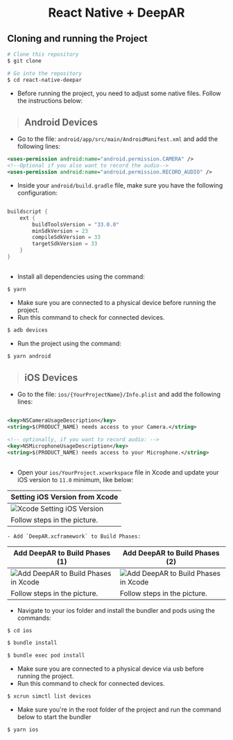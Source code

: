 <h1 align="center"> React Native + DeepAR</h1>

<h2>Cloning and running the Project</h2>

```bash
# Clone this repository
$ git clone

# Go into the repository
$ cd react-native-deepar

```

- Before running the project, you need to adjust some native files. Follow the instructions below:

> <h2>Android Devices</h2>

- Go to the file: `android/app/src/main/AndroidManifest.xml` and add the following lines:

```xml
<uses-permission android:name="android.permission.CAMERA" />
<!--Optional if you also want to record the audio-->
<uses-permission android:name="android.permission.RECORD_AUDIO" />
```

- Inside your `android/build.gradle` file, make sure you have the following configuration:

```gradle

buildscript {
    ext {
        buildToolsVersion = "33.0.0"
        minSdkVersion = 23
        compileSdkVersion = 33
        targetSdkVersion = 33
    }
}
   
```   

- Install all dependencies using the command:

```bash
$ yarn
```
- Make sure you are connected to a physical device before running the project.
- Run this command to check for connected devices.
```bash
$ adb devices
```

- Run the project using the command:

```bash
$ yarn android
```

> <h2>iOS Devices</h2>
- Go to the file: `ios/{YourProjectName}/Info.plist` and add the following lines:

```xml

<key>NSCameraUsageDescription</key>
<string>$(PRODUCT_NAME) needs access to your Camera.</string>

<!-- optionally, if you want to record audio: -->
<key>NSMicrophoneUsageDescription</key>
<string>$(PRODUCT_NAME) needs access to your Microphone.</string>
   
```


- Open your `ios/YourProject.xcworkspace` file in Xcode and update your iOS version to `11.0` minimum, like below:
  
| Setting iOS Version from Xcode                                                                                                  |
| ------------------------------------------------------------------------------------------------------------------------------- |
| ![Xcode Setting iOS Version](https://github.com/ridvanaltun/react-native-deepar/raw/master/docs/images/setting-ios-version.png) |
| Follow steps in the picture.                                                                                                    |

    - Add `DeepAR.xcframework` to Build Phases:
| Add DeepAR to Build Phases (1)                                                                                                              | Add DeepAR to Build Phases (2)                                                                                                              |
| ------------------------------------------------------------------------------------------------------------------------------------------- | ------------------------------------------------------------------------------------------------------------------------------------------- |
| ![Add DeepAR to Build Phases in Xcode](https://github.com/ridvanaltun/react-native-deepar/raw/master/docs/images/setting-ios-library-1.png) | ![Add DeepAR to Build Phases in Xcode](https://github.com/ridvanaltun/react-native-deepar/raw/master/docs/images/setting-ios-library-2.png) |
| Follow steps in the picture.                                                                                                                | Follow steps in the picture.                                                                                                                |


- Navigate to your ios folder and install the bundler and pods using the commands:

```bash
$ cd ios 

$ bundle install

$ bundle exec pod install
```
- Make sure you are connected to a physical device via usb before running the project.
- Run this command to check for connected devices.
```bash
$ xcrun simctl list devices
```
- Make sure you're in the root folder of the project and run the command below to start the bundler

```bash
$ yarn ios
```

